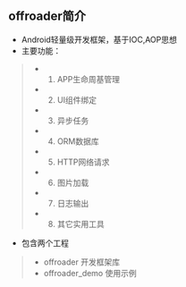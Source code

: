# 
## offroader简介

* Android轻量级开发框架，基于IOC,AOP思想
* 主要功能： 
> * 1. APP生命周基管理 
> * 2. UI组件绑定 
> * 3. 异步任务 
> * 4. ORM数据库 
> * 5. HTTP网络请求 
> * 6. 图片加载 
> * 7. 日志输出 
> * 8. 其它实用工具 

* 包含两个工程
> * offroader 开发框架库
> * offroader_demo 使用示例
